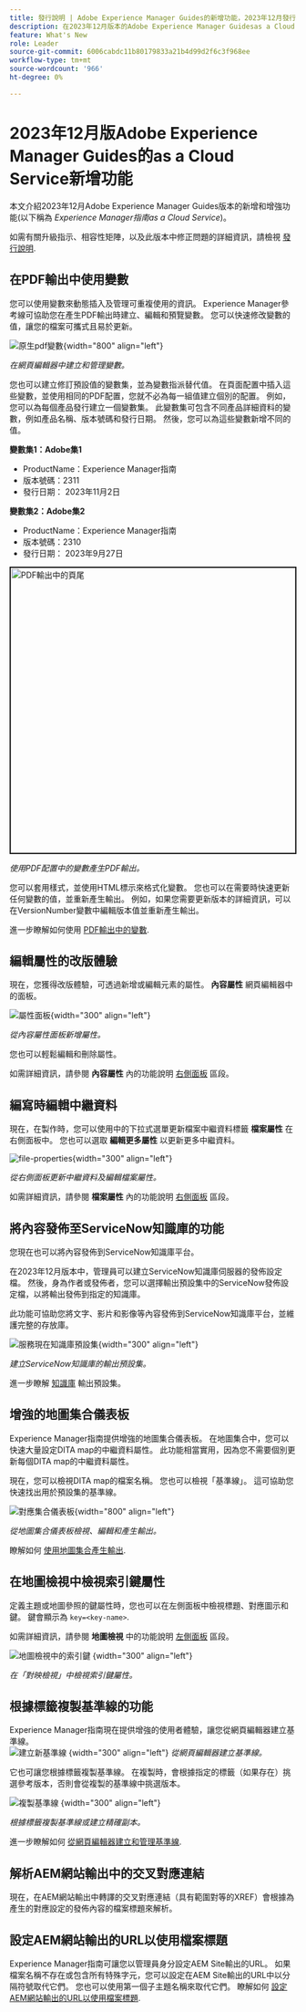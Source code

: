 ```yaml
---
title: 發行說明 | Adobe Experience Manager Guides的新增功能，2023年12月發行
description: 在2023年12月版本的Adobe Experience Manager Guidesas a Cloud Service中瞭解新增和增強功能。
feature: What's New
role: Leader
source-git-commit: 6006cabdc11b80179833a21b4d99d2f6c3f968ee
workflow-type: tm+mt
source-wordcount: '966'
ht-degree: 0%

---
```


# 2023年12月版Adobe Experience Manager Guides的as a Cloud Service新增功能

本文介紹2023年12月Adobe Experience Manager Guides版本的新增和增強功能(以下稱為 *Experience Manager指南as a Cloud Service*)。

如需有關升級指示、相容性矩陣，以及此版本中修正問題的詳細資訊，請檢視 [發行說明](release-notes-2023.12.0.md).


## 在PDF輸出中使用變數

您可以使用變數來動態插入及管理可重複使用的資訊。 Experience Manager參考線可協助您在產生PDF輸出時建立、編輯和預覽變數。 您可以快速修改變數的值，讓您的檔案可攜式且易於更新。

![原生pdf變數](assets/add-variable-default.png){width="800" align="left"}

*在網頁編輯器中建立和管理變數。*

您也可以建立修訂預設值的變數集，並為變數指派替代值。 在頁面配置中插入這些變數，並使用相同的PDF配置，您就不必為每一組值建立個別的配置。 例如，您可以為每個產品發行建立一個變數集。 此變數集可包含不同產品詳細資料的變數，例如產品名稱、版本號碼和發行日期。 然後，您可以為這些變數新增不同的值。

**變數集1：Adobe集1**

* ProductName：Experience Manager指南
* 版本號碼：2311
* 發行日期： 2023年11月2日

**變數集2：Adobe集2**

* ProductName：Experience Manager指南
* 版本號碼：2310
* 發行日期： 2023年9月27日



<img src="./assets/native-pdf-variable-output.png" alt="PDF輸出中的頁尾" width="500" border="2px">

*使用PDF配置中的變數產生PDF輸出。*

您可以套用樣式，並使用HTML標示來格式化變數。  您也可以在需要時快速更新任何變數的值，並重新產生輸出。 例如，如果您需要更新版本的詳細資訊，可以在VersionNumber變數中編輯版本值並重新產生輸出。


進一步瞭解如何使用 [PDF輸出中的變數](../native-pdf/native-pdf-variables.md).





## 編輯屬性的改版體驗

現在，您獲得改版體驗，可透過新增或編輯元素的屬性。 **內容屬性** 網頁編輯器中的面板。

![屬性面板](assets/attributes-multiple-properties.png){width="300" align="left"}

*從內容屬性面板新增屬性。*

您也可以輕鬆編輯和刪除屬性。

如需詳細資訊，請參閱 **內容屬性** 內的功能說明 [右側面板](../user-guide/web-editor-features.md#id2051EB003YK) 區段。


## 編寫時編輯中繼資料

現在，在製作時，您可以使用中的下拉式選單更新檔案中繼資料標籤 **檔案屬性** 在右側面板中。 您也可以選取 **編輯更多屬性** 以更新更多中繼資料。

![file-properties](assets/file-properties-general.png){width="300" align="left"}

*從右側面板更新中繼資料及編輯檔案屬性。*

如需詳細資訊，請參閱 **檔案屬性** 內的功能說明 [右側面板](../user-guide/web-editor-features.md#id2051EB003YK) 區段。

## 將內容發佈至ServiceNow知識庫的功能

您現在也可以將內容發佈到ServiceNow知識庫平台。

在2023年12月版本中，管理員可以建立ServiceNow知識庫伺服器的發佈設定檔。 然後，身為作者或發佈者，您可以選擇輸出預設集中的ServiceNow發佈設定檔，以將輸出發佈到指定的知識庫。

此功能可協助您將文字、影片和影像等內容發佈到ServiceNow知識庫平台，並維護完整的存放庫。


![服務現在知識庫預設集](assets/knowledgebase--output-preset.png){width="300" align="left"}

*建立ServiceNow知識庫的輸出預設集。*

進一步瞭解 [知識庫](../user-guide/generate-output-knowledge-base.md) 輸出預設集。

## 增強的地圖集合儀表板

Experience Manager指南提供增強的地圖集合儀表板。 在地圖集合中，您可以快速大量設定DITA map的中繼資料屬性。 此功能相當實用，因為您不需要個別更新每個DITA map的中繼資料屬性。

現在，您可以檢視DITA map的檔案名稱。 您也可以檢視「基準線」。 這可協助您快速找出用於預設集的基準線。

![對應集合儀表板](assets/map-collection-dashboard.png){width="800" align="left"}

*從地圖集合儀表板檢視、編輯和產生輸出。*

瞭解如何 [使用地圖集合產生輸出](../user-guide/generate-output-use-map-collection-output-generation.md).

## 在地圖檢視中檢視索引鍵屬性

定義主題或地圖參照的鍵屬性時，您也可以在左側面板中檢視標題、對應圖示和鍵。 鍵會顯示為 `key=<key-name>`.

如需詳細資訊，請參閱 **地圖檢視** 中的功能說明 [左側面板](../user-guide/web-editor-features.md#id2051EA0M0HS) 區段。

![地圖檢視中的索引鍵](assets/view-key-title-map-view.png) {width="300" align="left"}

*在「對映檢視」中檢視索引鍵屬性。*

## 根據標籤複製基準線的功能

Experience Manager指南現在提供增強的使用者體驗，讓您從網頁編輯器建立基準線。\
![建立新基準線](assets/create-new-baseline.png) {width="300" align="left"}
*從網頁編輯器建立基準線。*

它也可讓您根據標籤複製基準線。 在複製時，會根據指定的標籤（如果存在）挑選參考版本，否則會從複製的基準線中挑選版本。


![複製基準線 ](assets/duplicate-baseline.png) {width="300" align="left"}

*根據標籤複製基準線或建立精確副本。*

進一步瞭解如何 [從網頁編輯器建立和管理基準線](../user-guide/web-editor-baseline.md).

## 解析AEM網站輸出中的交叉對應連結

現在，在AEM網站輸出中轉譯的交叉對應連結（具有範圍對等的XREF）會根據為產生的對應設定的發佈內容的檔案標題來解析。


## 設定AEM網站輸出的URL以使用檔案標題

Experience Manager指南可讓您以管理員身分設定AEM Site輸出的URL。 如果檔案名稱不存在或包含所有特殊字元，您可以設定在AEM Site輸出的URL中以分隔符號取代它們。 您也可以使用第一個子主題名稱來取代它們。 瞭解如何 [設定AEM網站輸出的URL以使用檔案標題](../cs-install-guide/conf-output-generation.md#configure-the-url-of-the-aem-site-output-to-use-the-document-title).

